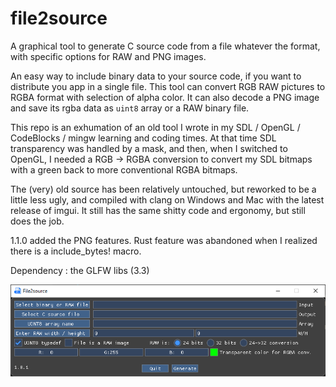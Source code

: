 # file2source
A graphical tool to generate C source code from a file whatever the format, with specific options for RAW and PNG images.

An easy way to include binary data to your source code, if you want to distribute you app in a single file.
This tool can convert RGB RAW pictures to RGBA format with selection of alpha color.
It can also decode a PNG image and save its rgba data as `uint8` array or a RAW binary file.

This repo is an exhumation of an old tool I wrote in my SDL / OpenGL / CodeBlocks / mingw learning and coding times.
At that time SDL transparency was handled by a mask, and then, when I switched to OpenGL, I needed a RGB -> RGBA conversion to convert my SDL bitmaps with a green back to more conventional RGBA bitmaps.

The (very) old source has been relatively untouched, but reworked to be a little less ugly, and compiled with clang on Windows and Mac with the latest release of imgui.
It still has the same shitty code and ergonomy, but still does the job.

1.1.0 added the PNG features. Rust feature was abandoned when I realized there is a include_bytes! macro.

Dependency : the GLFW libs (3.3)

![Screenshot](data/screenshot.png)
